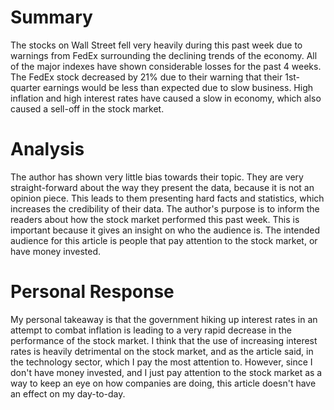 # Summary
The stocks on Wall Street fell very heavily during this past week due to warnings from FedEx surrounding the declining trends of the economy. All of the major indexes have shown considerable losses for the past 4 weeks. The FedEx stock decreased by 21% due to their warning that their 1st-quarter earnings would be less than expected due to slow business. High inflation and high interest rates have caused a slow in economy, which also caused a sell-off in the stock market. 
# Analysis
The author has shown very little bias towards their topic. They are very straight-forward about the way they present the data, because it is not an opinion piece. This leads to them presenting hard facts and statistics, which increases the credibility of their data. The author's purpose is to inform the readers about how the stock market performed this past week. This is important because it gives an insight on who the audience is. The intended audience for this article is people that pay attention to the stock market, or have money invested. 
# Personal Response
My personal takeaway is that the government hiking up interest rates in an attempt to combat inflation is leading to a very rapid decrease in the performance of the stock market. I think that the use of increasing interest rates is heavily detrimental on the stock market, and as the article said, in the technology sector, which I pay the most attention to. However, since I don't have money invested, and I just pay attention to the stock market as a way to keep an eye on how companies are doing, this article doesn't have an effect on my day-to-day.